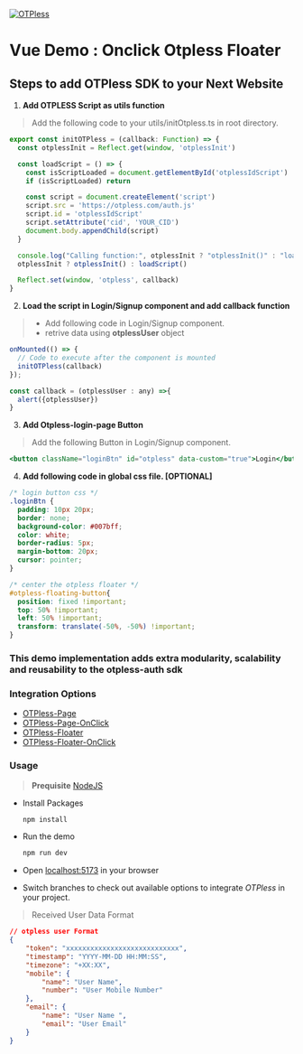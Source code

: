[![OTPless](https://d1j61bbz9a40n6.cloudfront.net/website/home/v4/logo/white_logo.svg)](https://otpless.com/platforms/react)

# Vue Demo : Onclick Otpless Floater

## Steps to add OTPless SDK to your Next Website

1. **Add OTPLESS Script as utils function**

> Add the following code to your utils/initOtpless.ts in root directory.

```JavaScript
export const initOTPless = (callback: Function) => {
  const otplessInit = Reflect.get(window, 'otplessInit')

  const loadScript = () => {
    const isScriptLoaded = document.getElementById('otplessIdScript')
    if (isScriptLoaded) return

    const script = document.createElement('script')
    script.src = 'https://otpless.com/auth.js'
    script.id = 'otplessIdScript'
    script.setAttribute('cid', 'YOUR_CID')
    document.body.appendChild(script)
  }

  console.log("Calling function:", otplessInit ? "otplessInit()" : "loadScript()");
  otplessInit ? otplessInit() : loadScript()

  Reflect.set(window, 'otpless', callback)
}
```

2. **Load the script in Login/Signup component and add callback function**

> - Add following code in Login/Signup component.
> - retrive data using **otplessUser** object

```jsx
onMounted(() => {
  // Code to execute after the component is mounted
  initOTPless(callback)
});

const callback = (otplessUser : any) =>{
  alert({otplessUser})
}
```
3. **Add Otpless-login-page Button**

> Add the following Button in Login/Signup component.

```jsx
<button className="loginBtn" id="otpless" data-custom="true">Login</button>
```
4. **Add following code in global css file. [OPTIONAL]**

```css
/* login button css */
.loginBtn {
  padding: 10px 20px;
  border: none;
  background-color: #007bff;
  color: white;
  border-radius: 5px;
  margin-bottom: 20px;
  cursor: pointer;
}

/* center the otpless floater */
#otpless-floating-button{
  position: fixed !important;
  top: 50% !important;
  left: 50% !important;
  transform: translate(-50%, -50%) !important;
}
```
### This demo implementation adds extra modularity, scalability and reusability to the otpless-auth sdk


### Integration Options

- [OTPless-Page](https://github.com/sjariN/otpless-vue-demo)
- [OTPless-Page-OnClick](https://github.com/sjariN/otpless-vue-demo/tree/on-button-click-login-page)
- [OTPless-Floater](https://github.com/sjariN/otpless-vue-demo/tree/floater)
- [OTPless-Floater-OnClick](https://github.com/sjariN/otpless-vue-demo/tree/on-button-click-floater)

### Usage

> **Prequisite** [NodeJS](https://nodejs.org/en)

- Install Packages

    ```bash
    npm install
    ```

- Run the demo

    ```bash
    npm run dev
    ```

- Open [localhost:5173](http://localhost:5173) in your browser
- Switch branches to check out available options to integrate *OTPless* in your project.


> Received User Data Format  

```json
// otpless user Format
{
    "token": "xxxxxxxxxxxxxxxxxxxxxxxxxxxx",
    "timestamp": "YYYY-MM-DD HH:MM:SS",
    "timezone": "+XX:XX",
    "mobile": {
        "name": "User Name",
        "number": "User Mobile Number"
    },
    "email": {
        "name": "User Name ",
        "email": "User Email"
    }
}
```